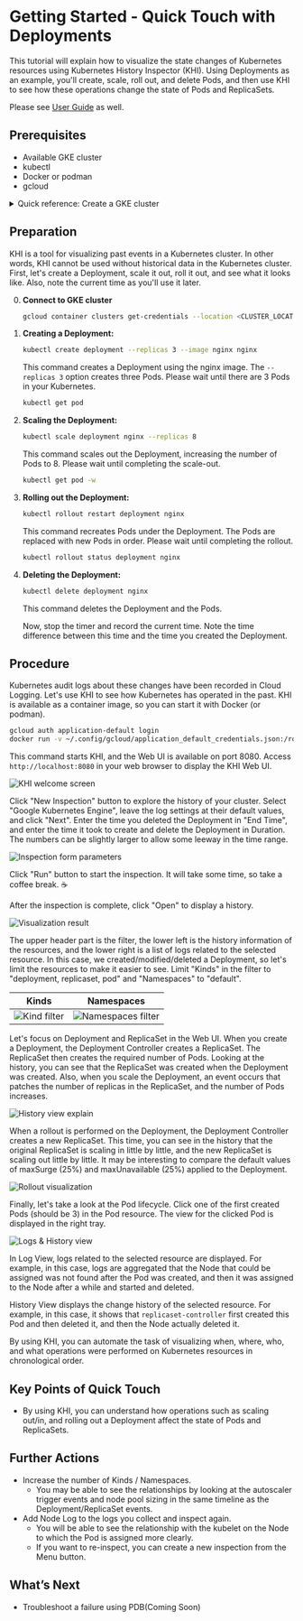 # **Getting Started \- Quick Touch with Deployments**

This tutorial will explain how to visualize the state changes of Kubernetes resources using Kubernetes History Inspector (KHI). Using Deployments as an example, you'll create, scale, roll out, and delete Pods, and then use KHI to see how these operations change the state of Pods and ReplicaSets.

Please see [User Guide](/docs/en/visualization-guide/user-guide.md) as well.

## **Prerequisites**

* Available GKE cluster
* kubectl  
* Docker or podman
* gcloud

<details>

<summary>Quick reference: Create a GKE cluster</summary>

1. Go to Cloud Shell [https://shell.cloud.google.com/](https://shell.cloud.google.com/)
2. Run gcloud command `gcloud container clusters create khi-tutorial`

</details>

## **Preparation**

KHI is a tool for visualizing past events in a Kubernetes cluster. In other words, KHI cannot be used without historical data in the Kubernetes cluster.  
First, let's create a Deployment, scale it out, roll it out, and see what it looks like. Also, note the current time as you'll use it later.

0. **Connect to GKE cluster**

    ```bash
    gcloud container clusters get-credentials --location <CLUSTER_LOCATION> <CLUSTER_NAME>
    ```

1. **Creating a Deployment:**

    ```bash
    kubectl create deployment --replicas 3 --image nginx nginx
    ```

    This command creates a Deployment using the nginx image. The `--replicas 3` option creates three Pods. Please wait until there are 3 Pods in your Kubernetes.

    ```bash
    kubectl get pod
    ```

2. **Scaling the Deployment:**

    ```bash
    kubectl scale deployment nginx --replicas 8
    ```

    This command scales out the Deployment, increasing the number of Pods to 8. Please wait until completing the scale-out.

    ```bash
    kubectl get pod -w
    ```

3. **Rolling out the Deployment:**

    ```bash
    kubectl rollout restart deployment nginx
    ```

    This command recreates Pods under the Deployment. The Pods are replaced with new Pods in order. Please wait until completing the rollout.

    ```bash
    kubectl rollout status deployment nginx
    ```

4. **Deleting the Deployment:**

    ```bash
    kubectl delete deployment nginx
    ```

    This command deletes the Deployment and the Pods.

    Now, stop the timer and record the current time. Note the time difference between this time and the time you created the Deployment.

## **Procedure**

Kubernetes audit logs about these changes have been recorded in Cloud Logging. Let's use KHI to see how Kubernetes has operated in the past. KHI is available as a container image, so you can start it with Docker (or podman).

```bash
gcloud auth application-default login
docker run -v ~/.config/gcloud/application_default_credentials.json:/root/.config/gcloud/application_default_credentials.json:ro -p 8080:8080 gcr.io/kubernetes-history-inspector/release:latest 
```

This command starts KHI, and the Web UI is available on port 8080. Access `http://localhost:8080` in your web browser to display the KHI Web UI.

![KHI welcome screen](/docs/en/images/gettingstarted-newinspection.png)

Click "New Inspection" button to explore the history of your cluster. Select "Google Kubernetes Engine", leave the log settings at their default values, and click "Next". Enter the time you deleted the Deployment in "End Time", and enter the time it took to create and delete the Deployment in Duration. The numbers can be slightly larger to allow some leeway in the time range.

![Inspection form parameters](/docs/en/images/gettingstarted-inspection.png)

Click "Run" button to start the inspection. It will take some time, so take a coffee break. ☕️

After the inspection is complete, click "Open" to display a history.

![Visualization result](/docs/en/images/gettingstarted-inspected.png)

The upper header part is the filter, the lower left is the history information of the resources, and the lower right is a list of logs related to the selected resource. In this case, we created/modified/deleted a Deployment, so let's limit the resources to make it easier to see. Limit "Kinds" in the filter to "deployment, replicaset, pod" and "Namespaces" to "default".

|Kinds|Namespaces|
|---|---|
|![Kind filter](/docs/en/images/gettingstarted-kinds.png)|![Namespaces filter](/docs/en/images/gettingstarted-namespaces.png)|

Let's focus on Deployment and ReplicaSet in the Web UI. When you create a Deployment, the Deployment Controller creates a ReplicaSet. The ReplicaSet then creates the required number of Pods. Looking at the history, you can see that the ReplicaSet was created when the Deployment was created. Also, when you scale the Deployment, an event occurs that patches the number of replicas in the ReplicaSet, and the number of Pods increases.

![History view explain](/docs/en/images/gettingstarted-history.png)

When a rollout is performed on the Deployment, the Deployment Controller creates a new ReplicaSet. This time, you can see in the history that the original ReplicaSet is scaling in little by little, and the new ReplicaSet is scaling out little by little. It may be interesting to compare the default values of maxSurge (25%) and maxUnavailable (25%) applied to the Deployment.

![Rollout visualization ](/docs/en/images/gettingstarted-rollout.png)

Finally, let's take a look at the Pod lifecycle. Click one of the first created Pods (should be 3) in the Pod resource. The view for the clicked Pod is displayed in the right tray.

![Logs & History view](/docs/en/images/gettingstarted-views.png)

In Log View, logs related to the selected resource are displayed. For example, in this case, logs are aggregated that the Node that could be assigned was not found after the Pod was created, and then it was assigned to the Node after a while and started and deleted.

History View displays the change history of the selected resource. For example, in this case, it shows that `replicaset-controller` first created this Pod and then deleted it, and then the Node actually deleted it.

By using KHI, you can automate the task of visualizing when, where, who, and what operations were performed on Kubernetes resources in chronological order.

## **Key Points of Quick Touch**

* By using KHI, you can understand how operations such as scaling out/in, and rolling out a Deployment affect the state of Pods and ReplicaSets.

## **Further Actions**

* Increase the number of Kinds / Namespaces.
  * You may be able to see the relationships by looking at the autoscaler trigger events and node pool sizing in the same timeline as the Deployment/ReplicaSet events.  
* Add Node Log to the logs you collect and inspect again.
  * You will be able to see the relationship with the kubelet on the Node to which the Pod is assigned more clearly.  
  * If you want to re-inspect, you can create a new inspection from the Menu button.

## What’s Next

* Troubleshoot a failure using PDB(Coming Soon)
